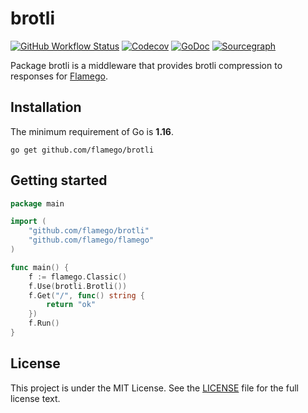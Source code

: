 # brotli

[![GitHub Workflow Status](https://img.shields.io/github/workflow/status/flamego/brotli/Go?logo=github&style=for-the-badge)](https://github.com/flamego/brotli/actions?query=workflow%3AGo)
[![Codecov](https://img.shields.io/codecov/c/gh/flamego/brotli?logo=codecov&style=for-the-badge)](https://app.codecov.io/gh/flamego/brotli)
[![GoDoc](https://img.shields.io/badge/GoDoc-Reference-blue?style=for-the-badge&logo=go)](https://pkg.go.dev/github.com/flamego/brotli?tab=doc)
[![Sourcegraph](https://img.shields.io/badge/view%20on-Sourcegraph-brightgreen.svg?style=for-the-badge&logo=sourcegraph)](https://sourcegraph.com/github.com/flamego/brotli)

Package brotli is a middleware that provides brotli compression to responses for [Flamego](https://github.com/flamego/flamego).

## Installation

The minimum requirement of Go is **1.16**.

    go get github.com/flamego/brotli


## Getting started

```go
package main

import (
	"github.com/flamego/brotli"
	"github.com/flamego/flamego"
)

func main() {
	f := flamego.Classic()
	f.Use(brotli.Brotli())
	f.Get("/", func() string {
		return "ok"
	})
	f.Run()
}
```

## License

This project is under the MIT License. See the [LICENSE](LICENSE) file for the full license text.
